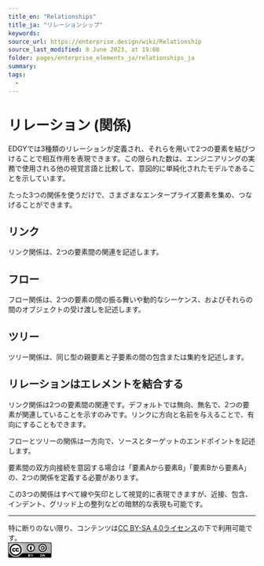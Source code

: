 ```yaml
---
title_en: "Relationships"
title_ja: "リレーションシップ"
keywords: 
source_url: https://enterprise.design/wiki/Relationship
source_last_modified: 8 June 2023, at 19:08
folder: pages/enterprise_elements_ja/relationships_ja
summary:
tags: 
  - 
---
```

# リレーション (関係)

EDGYでは3種類のリレーションが定義され、それらを用いて2つの要素を結びつけることで相互作用を表現できます。この限られた数は、エンジニアリングの実務で使用される他の視覚言語と比較して、意図的に単純化されたモデルであることを示しています。

たった3つの関係を使うだけで、さまざまなエンタープライズ要素を集め、つなげることができます。

## リンク
リンク関係は、2つの要素間の関連を記述します。

## フロー
フロー関係は、2つの要素の間の振る舞いや動的なシーケンス、およびそれらの間のオブジェクトの受け渡しを記述します。

## ツリー
ツリー関係は、同じ型の親要素と子要素の間の包含または集約を記述します。

## リレーションはエレメントを結合する
リンク関係は2つの要素間の関連です。デフォルトでは無向、無名で、2つの要素が関連していることを示すのみです。リンクに方向と名前を与えることで、有向にすることもできます。

フローとツリーの関係は一方向で、ソースとターゲットのエンドポイントを記述します。

要素間の双方向接続を意図する場合は「要素Aから要素B」「要素Bから要素A」の、2つの関係を定義する必要があります。

この3つの関係はすべて線や矢印として視覚的に表現できますが、近接、包含、インデント、グリッド上の整列などの暗黙的な表現も可能です。

---
特に断りのない限り、コンテンツは[CC BY-SA 4.0ライセンス](./pages/license_ja.md)の下で利用可能です。
<br><a href="./pages/license_ja.md"> <img src="https://github.com/Yoshiyuki-iasa/EDGY23_ja/blob/main/media/cc.png?raw=true" alt="CC logo"></a>

